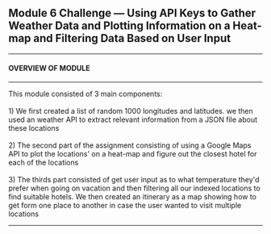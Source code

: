<h2>Module 6 Challenge — Using API Keys to Gather Weather Data and Plotting Information on a Heat-map and Filtering Data Based on User Input 
  </h2>
  
______________________________________________________________________
<h4>OVERVIEW OF MODULE 
</h4>

______________________________________________________________________
This module consisted of 3 main components:
<br>
<br>1) We first created a list of random 1000 longitudes and latitudes. we then used an weather API to extract relevant information from a JSON file about these locations </br>
<br>2) The second part of the assignment consisting of using a Google Maps API to plot the locations' on a heat-map and figure out the closest hotel for each of the locations </br>
<br>3) The thirds part consisted of get user input as to what temperature they'd prefer when going on vacation and then filtering all our indexed locations to find suitable hotels. We then created an itinerary as a map showing how to get form one place to another in case the user wanted to visit multiple locations 
______________________________________________________________________
